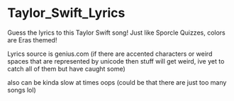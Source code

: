 # Taylor_Swift_Lyrics
Guess the lyrics to this Taylor Swift song! Just like Sporcle Quizzes, colors are Eras themed!

Lyrics source is genius.com (if there are accented characters or weird spaces that are represented by unicode then stuff will get weird, ive yet to catch all of them but have caught some)

also can be kinda slow at times oops (could be that there are just too many songs lol)
